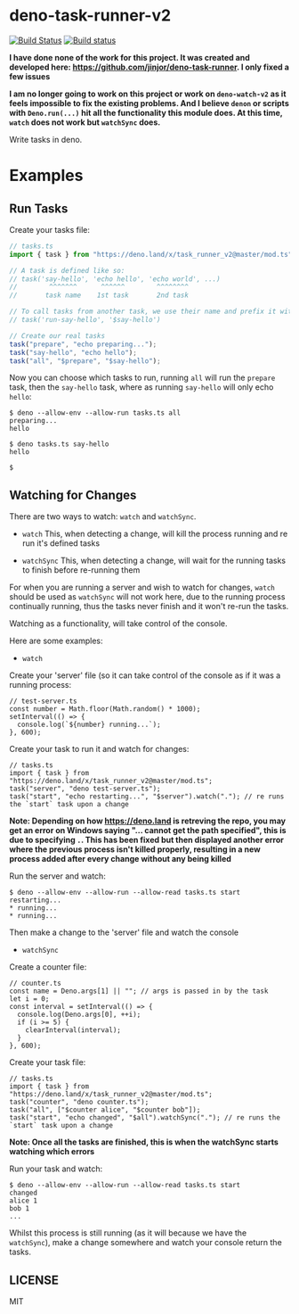 # deno-task-runner-v2

[![Build Status](https://travis-ci.org/jinjor/deno-task-runner.svg?branch=master)](https://travis-ci.org/jinjor/deno-task-runner)
[![Build status](https://ci.appveyor.com/api/projects/status/6kbm7dxgsk7x6wl0?svg=true)](https://ci.appveyor.com/project/jinjor/deno-task-runner)

**I have done none of the work for this project. It was created and developed here: https://github.com/jinjor/deno-task-runner. I only fixed a few issues**

**I am no longer going to work on this project or work on `deno-watch-v2` as it feels impossible to fix the existing problems. And I believe `denon` or scripts with `Deno.run(...)` hit all the functionality this module does. At this time, `watch` does not work but `watchSync` does.**

Write tasks in deno.

# Examples

## Run Tasks

Create your tasks file:

```typescript
// tasks.ts
import { task } from "https://deno.land/x/task_runner_v2@master/mod.ts";

// A task is defined like so:
// task('say-hello', 'echo hello', 'echo world', ...)
//        ^^^^^^^      ^^^^^^        ^^^^^^^^
//       task name    1st task       2nd task

// To call tasks from another task, we use their name and prefix it with "$":
// task('run-say-hello', '$say-hello')

// Create our real tasks
task("prepare", "echo preparing...");
task("say-hello", "echo hello");
task("all", "$prepare", "$say-hello");
```

Now you can choose which tasks to run, running `all` will run the `prepare` task, then the `say-hello` task, where as running `say-hello` will only echo `hello`:

```
$ deno --allow-env --allow-run tasks.ts all
preparing...
hello

$ deno tasks.ts say-hello
hello

$
```

## Watching for Changes

There are two ways to watch: `watch` and `watchSync`.

* `watch`
    This, when detecting a change, will kill the process running and re run it's defined tasks
    
* `watchSync`
    This, when detecting a change, will wait for the running tasks to finish before re-running them
    
For when you are running a server and wish to watch for changes, `watch` should be used as `watchSync` will not work here, due to the running process continually running, thus the tasks never finish and it won't re-run the tasks.

Watching as a functionality, will take control of the console.

Here are some examples:

* `watch`

Create your 'server' file (so it can take control of the console as if it was a running process:

```
// test-server.ts
const number = Math.floor(Math.random() * 1000);
setInterval(() => {
  console.log(`${number} running...`);
}, 600);
```

Create your task to run it and watch for changes:

```
// tasks.ts
import { task } from "https://deno.land/x/task_runner_v2@master/mod.ts";
task("server", "deno test-server.ts");
task("start", "echo restarting...", "$server").watch("."); // re runs the `start` task upon a change
```

**Note: Depending on how https://deno.land is retreving the repo, you may get an error on Windows saying "... cannot get the path specified", this is due to specifying `.`. This has been fixed but then displayed another error where the previous process isn't killed properly, resulting in a new process added after every change without any being killed**

Run the server and watch:

```
$ deno --allow-env --allow-run --allow-read tasks.ts start
restarting...
* running...
* running...
```

Then make a change to the 'server' file and watch the console

* `watchSync`

Create a counter file:

```
// counter.ts
const name = Deno.args[1] || ""; // args is passed in by the task
let i = 0;
const interval = setInterval(() => {
  console.log(Deno.args[0], ++i);
  if (i >= 5) {
    clearInterval(interval);
  }
}, 600);
```

Create your task file:

```
// tasks.ts
import { task } from "https://deno.land/x/task_runner_v2@master/mod.ts";
task("counter", "deno counter.ts");
task("all", ["$counter alice", "$counter bob"]);
task("start", "echo changed", "$all").watchSync("."); // re runs the `start` task upon a change
```

**Note: Once all the tasks are finished, this is when the watchSync starts watching which errors**

Run your task and watch:

```
$ deno --allow-env --allow-run --allow-read tasks.ts start
changed
alice 1
bob 1
...
```

Whilst this process is still running (as it will because we have the `watchSync`), make a change somewhere and watch your console return the tasks.

## LICENSE

MIT
